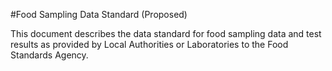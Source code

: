 #Food Sampling Data Standard (Proposed)

This document describes the data standard for food sampling data and test results as provided by Local Authorities or Laboratories to the Food Standards Agency.
